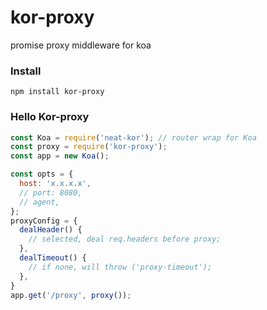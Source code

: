 # kor-proxy
promise proxy middleware for koa

### Install
```shell
npm install kor-proxy
```

### Hello Kor-proxy
```js
const Koa = require('neat-kor'); // router wrap for Koa
const proxy = require('kor-proxy');
const app = new Koa();

const opts = {
  host: 'x.x.x.x',
  // port: 8080,
  // agent,
};
proxyConfig = {
  dealHeader() {
    // selected, deal req.headers before proxy;
  },
  dealTimeout() {
    // if none, will throw ('proxy-timeout');
  },
}
app.get('/proxy', proxy());
```